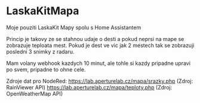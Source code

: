 # LaskaKitMapa
Moje pouziti LaskaKit Mapy spolu s Home Assistantem

Princip je takovy ze se stahnou udaje o desti a pokud neprsi na mape se zobrazuje teploata mest.
Pokud je dest ve vic jak 2 mestech tak se zobrazuji posledni 3 snimky z radaru.

Mam volany webhook kazdych 10 minut, ale tohle si kazdy pripadne upravi po svem, pripadne to ohne cele.

Zdroje dat pro NodeRed:
https://lab.aperturelab.cz/mapa/srazky.php (Zdroj: RainViewer API)
https://lab.aperturelab.cz/mapa/teploty.php (Zdroj: OpenWeatherMap API)
